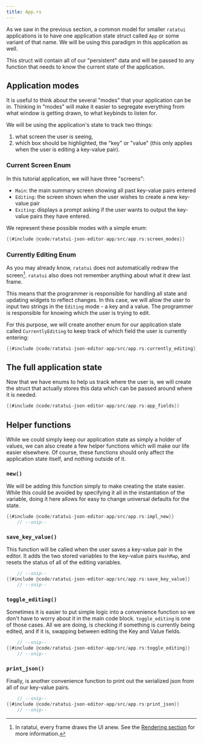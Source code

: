 ```yaml
---
title: App.rs
---
```


As we saw in the previous section, a common model for smaller `ratatui` applications is to have one
application state struct called `App` or some variant of that name. We will be using this paradigm
in this application as well.

This struct will contain all of our "persistent" data and will be passed to any function that needs
to know the current state of the application.

<!--
    (Read [Application Pattern Concepts](../concepts/storing_state) to explore some other models)
-->

## Application modes

It is useful to think about the several "modes" that your application can be in. Thinking in "modes"
will make it easier to segregate everything from what window is getting drawn, to what keybinds to
listen for.

We will be using the application's state to track two things:

1. what screen the user is seeing,
2. which box should be highlighted, the "key" or "value" (this only applies when the user is editing
   a key-value pair).

### Current Screen Enum

In this tutorial application, we will have three "screens":

- `Main`: the main summary screen showing all past key-value pairs entered
- `Editing`: the screen shown when the user wishes to create a new key-value pair
- `Exiting`: displays a prompt asking if the user wants to output the key-value pairs they have
  entered.

We represent these possible modes with a simple enum:

```rust
{{#include @code/ratatui-json-editor-app/src/app.rs:screen_modes}}
```

### Currently Editing Enum

As you may already know, `ratatui` does not automatically redraw the screen[^note]. `ratatui` also
does not remember anything about what it drew last frame.

This means that the programmer is responsible for handling all state and updating widgets to reflect
changes. In this case, we will allow the user to input two strings in the `Editing` mode - a key and
a value. The programmer is responsible for knowing which the user is trying to edit.

For this purpose, we will create another enum for our application state called `CurrentlyEditing` to
keep track of which field the user is currently entering:

```rust
{{#include @code/ratatui-json-editor-app/src/app.rs:currently_editing}}
```

## The full application state

Now that we have enums to help us track where the user is, we will create the struct that actually
stores this data which can be passed around where it is needed.

```rust
{{#include @code/ratatui-json-editor-app/src/app.rs:app_fields}}
```

## Helper functions

While we could simply keep our application state as simply a holder of values, we can also create a
few helper functions which will make our life easier elsewhere. Of course, these functions should
only affect the application state itself, and nothing outside of it.

### `new()`

We will be adding this function simply to make creating the state easier. While this could be
avoided by specifying it all in the instantiation of the variable, doing it here allows for easy to
change universal defaults for the state.

```rust
{{#include @code/ratatui-json-editor-app/src/app.rs:impl_new}}
    // --snip--
```

### `save_key_value()`

This function will be called when the user saves a key-value pair in the editor. It adds the two
stored variables to the key-value pairs `HashMap`, and resets the status of all of the editing
variables.

```rust
    // --snip--
{{#include @code/ratatui-json-editor-app/src/app.rs:save_key_value}}
    // --snip--
```

### `toggle_editing()`

Sometimes it is easier to put simple logic into a convenience function so we don't have to worry
about it in the main code block. `toggle_editing` is one of those cases. All we are doing, is
checking if something is currently being edited, and if it is, swapping between editing the Key and
Value fields.

```rust
    // --snip--
{{#include @code/ratatui-json-editor-app/src/app.rs:toggle_editing}}
    // --snip--
```

### `print_json()`

Finally, is another convenience function to print out the serialized json from all of our key-value
pairs.

```rust
    // --snip--
{{#include @code/ratatui-json-editor-app/src/app.rs:print_json}}
    // --snip--
```

<!-- prettier-ignore -->
[^note]: In ratatui, every frame draws the UI anew. See the [Rendering section](../../../concepts/rendering) for more information.
